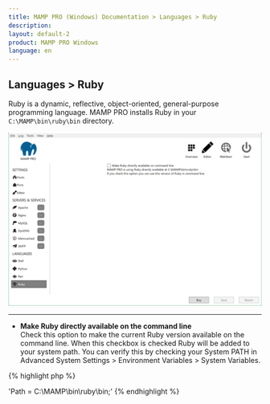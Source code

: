```yaml
---
title: MAMP PRO (Windows) Documentation > Languages > Ruby
description: 
layout: default-2
product: MAMP PRO Windows
language: en
---
```


## Languages > Ruby

Ruby is a dynamic, reflective, object-oriented, general-purpose programming language. MAMP PRO installs Ruby in your `C:\MAMP\bin\ruby\bin` directory.

![MAMP](/en/MAMP-PRO-Windows/Languages/Ruby/Ruby.png)

---

*  **Make Ruby directly available on the command line**  
      Check this option to make the current Ruby version available on the command line. When this checkbox is checked Ruby will be added to your system path. You can verify this by checking your System PATH in Advanced System Settings > Environment Variables > System Variables.
   
   
{% highlight php %}

 'Path = C:\MAMP\bin\ruby\bin;'
{% endhighlight %} 



